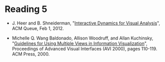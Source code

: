 # Reading 5

* J. Heer and B. Shneiderman, "[Interactive Dynamics for Visual Analysis][1]",
  ACM Queue, Feb 1, 2012.

* Michelle Q. Wang Baldonado, Allison Woodruff, and Allan Kuchinsky, "[Guidelines for Using Multiple Views in Information Visualization][2]",  Proceedings of Advanced Visual Interfaces (AVI 2000), pages 110-119. ACM Press, 2000.

[2]: http://courses.ischool.berkeley.edu/i247/f05/readings/Baldonado_MultipleViews_AVI00.pdf
[1]: cdn://excerpts/w5/p30-heer.pdf


